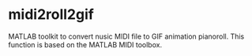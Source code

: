 # midi2roll2gif
MATLAB toolkit to convert nusic MIDI file to GIF animation pianoroll. This function is based on the MATLAB MIDI toolbox.
